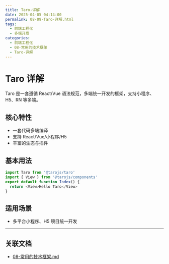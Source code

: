 ```yaml
---
title: Taro-详解
date: 2025-04-05 04:14:00
permalink: 08-09-Taro-详解.html
tags:
  - 前端工程化
  - 多端开发
categories:
  - 前端工程化
  - 08-常用的技术框架
  - Taro-详解
---
```


# Taro 详解

Taro 是一套遵循 React/Vue 语法规范，多端统一开发的框架，支持小程序、H5、RN 等多端。

## 核心特性

- 一套代码多端编译
- 支持 React/Vue/小程序/H5
- 丰富的生态与插件

## 基本用法

```js
import Taro from '@tarojs/taro'
import { View } from '@tarojs/components'
export default function Index() {
  return <View>Hello Taro</View>
}
```

## 适用场景

- 多平台小程序、H5 项目统一开发

---

## 关联文档

- [08-常用的技术框架.md](08-常用的技术框架.html)